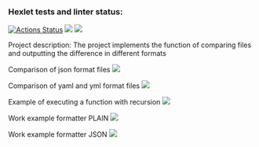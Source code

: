 ### Hexlet tests and linter status:
[![Actions Status](https://github.com/danlo12/python-project-50/workflows/hexlet-check/badge.svg)](https://github.com/danlo12/python-project-50/actions)
<a href="https://codeclimate.com/github/danlo12/python-project-50/maintainability"><img src="https://api.codeclimate.com/v1/badges/c307a3f31c45499e74fc/maintainability" /></a>
<a href="https://codeclimate.com/github/danlo12/python-project-50/test_coverage"><img src="https://api.codeclimate.com/v1/badges/c307a3f31c45499e74fc/test_coverage" /></a>

Project description:
The project implements the function of comparing files and outputting the difference in different formats

Comparison of json format files
<a href="https://asciinema.org/a/XH8FoqddyQHCJVlYppM7XFyug" target="_blank"><img src="https://asciinema.org/a/XH8FoqddyQHCJVlYppM7XFyug.svg" /></a>

Comparison of yaml and yml format files
<a href="https://asciinema.org/a/xo67PY7mduUPxrXSwdlNmqx4E" target="_blank"><img src="https://asciinema.org/a/xo67PY7mduUPxrXSwdlNmqx4E.svg" /></a>

Example of executing a function with recursion
<a href="https://asciinema.org/a/Cgt9FMJqJN24VZ10aJ4EoiYzI" target="_blank"><img src="https://asciinema.org/a/Cgt9FMJqJN24VZ10aJ4EoiYzI.svg" /></a>

Work example formatter PLAIN
<a href="https://asciinema.org/a/rKpPssqJx4OmG2MSQdW5MffJ8" target="_blank"><img src="https://asciinema.org/a/rKpPssqJx4OmG2MSQdW5MffJ8.svg" /></a>

Work example formatter JSON
<a href="https://asciinema.org/a/uoFB8262hdRMKDdsSEhk1zJ1N" target="_blank"><img src="https://asciinema.org/a/uoFB8262hdRMKDdsSEhk1zJ1N.svg" /></a>